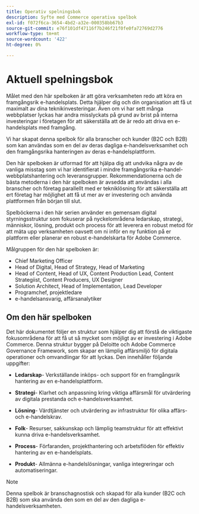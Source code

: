 ```yaml
---
title: Operativ spelningsbok
description: Syfte med Commerce operativa spelbok
exl-id: f072f6ca-3654-4bd2-a32e-000358bb67b3
source-git-commit: e76f101df47116f7b246f21f0fe0fa72769d2776
workflow-type: tm+mt
source-wordcount: '422'
ht-degree: 0%

---
```


# Aktuell spelningsbok

Målet med den här spelboken är att göra verksamheten redo att köra en framgångsrik e-handelsplats. Detta hjälper dig och din organisation att få ut maximalt av dina teknikinvesteringar. Även om vi har sett många webbplatser lyckas har andra misslyckats på grund av brist på interna investeringar i företagen för att säkerställa att de är redo att driva en e-handelsplats med framgång.

Vi har skapat denna spelbok för alla branscher och kunder (B2C och B2B) som kan användas som en del av deras dagliga e-handelsverksamhet och den framgångsrika hanteringen av deras e-handelsplattform.

Den här spelboken är utformad för att hjälpa dig att undvika några av de vanliga misstag som vi har identifierat i mindre framgångsrika e-handel-webbplatshantering och leveransgrupper. Rekommendationerna och de bästa metoderna i den här spelboken är avsedda att användas i alla branscher och företag parallellt med er tekniklösning för att säkerställa att ert företag har möjlighet att få ut mer av er investering och använda plattformen från början till slut.

Spelböckerna i den här serien använder en gemensam digital styrningsstruktur som fokuserar på nyckelområdena ledarskap, strategi, människor, lösning, produkt och process för att leverera en robust metod för att mäta upp verksamheten oavsett om ni inför en ny funktion på er plattform eller planerar en robust e-handelskarta för Adobe Commerce.

Målgruppen för den här spelboken är:

- Chief Marketing Officer
- Head of Digital, Head of Strategy, Head of Marketing
- Head of Content, Head of UX, Content Production Lead, Content Strategiist, Content Producers, UX Designer
- Solution Architect, Head of Implementation, Lead Developer
- Programchef, projektledare
- e-handelsansvarig, affärsanalytiker

## Om den här spelboken

Det här dokumentet följer en struktur som hjälper dig att förstå de viktigaste fokusområdena för att få ut så mycket som möjligt av er investering i Adobe Commerce. Denna struktur bygger på Deloitte och Adobe Commerce Governance Framework, som skapar en lämplig affärsmiljö för digitala operationer och omvandlingar för att lyckas. Den innehåller följande uppgifter:

- **Ledarskap**- Verkställande inköps- och support för en framgångsrik hantering av en e-handelsplattform.

- **Strategi**- Klarhet och anpassning kring viktiga affärsmål för utvärdering av digitala prestanda och e-handelsverksamhet.

- **Lösning**- Värdtjänster och utvärdering av infrastruktur för olika affärs- och e-handelskrav.

- **Folk**- Resurser, sakkunskap och lämplig teamstruktur för att effektivt kunna driva e-handelsverksamhet.

- **Process**- Förfaranden, projekthantering och arbetsflöden för effektiv hantering av en e-handelsplats.

- **Produkt**- Allmänna e-handelslösningar, vanliga integreringar och automatiseringar.

>[!NOTE]
>
>Denna spelbok är branschagnostisk och skapad för alla kunder (B2C och B2B) som ska använda den som en del av den dagliga e-handelsverksamheten.
